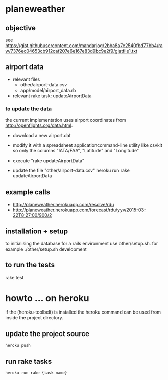 # planeweather
## objective
see https://gist.githubusercontent.com/mandarjog/2bba8a7e2540fbd77bb4/raw/7376ec04653cb912caf207e6e167e83d9bc9e2f9/gistfile1.txt


## airport data
* relevant files
  * other/airport-data.csv
  * app/model/airport_data.rb
* relevant rake task: updateAirportData

### to update the data
the current implementation uses airport coordinates from http://openflights.org/data.html.
- download a new airport.dat
- modify it with a spreadsheet applicationcommand-line utility like csvkit so only the columns "IATA/FAA", "Latitude" and "Longitude"
- execute "rake updateAirportData"

- update the file "other/airport-data.csv"
heroku run rake updateAirportData

## example calls
* http://planeweather.herokuapp.com/resolve/rdu
* http://planeweather.herokuapp.com/forecast/rdu/yyv/2015-03-22T8:27:00/900/2

## installation + setup
to initialising the database for a rails environment use other/setup.sh.
for example
    ./other/setup.sh development

## to run the tests
rake test

# howto ... on heroku
if the (heroku-toolbelt) is installed the heroku command can be used from inside the project directory.

## update the project source
    heroku push

## run rake tasks
    heroku run rake {task name}
